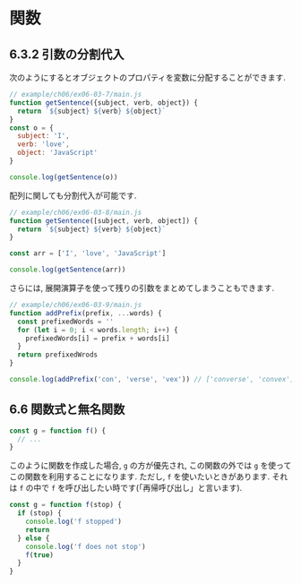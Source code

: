 # 関数

## 6.3.2 引数の分割代入

次のようにするとオブジェクトのプロパティを変数に分配することができます.
```js
// example/ch06/ex06-03-7/main.js
function getSentence({subject, verb, object}) {
  return `${subject} ${verb} ${object}`
}
const o = {
  subject: 'I',
  verb: 'love',
  object: 'JavaScript'
}

console.log(getSentence(o))
```

配列に関しても分割代入が可能です.
```js
// example/ch06/ex06-03-8/main.js
function getSentence([subject, verb, object]) {
  return `${subject} ${verb} ${object}`
}

const arr = ['I', 'love', 'JavaScript']

console.log(getSentence(arr))
```

さらには, 展開演算子を使って残りの引数をまとめてしまうこともできます.

```js
// example/ch06/ex06-03-9/main.js
function addPrefix(prefix, ...words) {
  const prefixedWords = ''
  for (let i = 0; i < words.length; i++) {
    prefixedWords[i] = prefix + words[i]
  }
  return prefixedWrods
}

console.log(addPrefix('con', 'verse', 'vex')) // ['converse', 'convex']
```

## 6.6 関数式と無名関数

```js
const g = function f() {
  // ...
}
```
このように関数を作成した場合, `g` の方が優先され, この関数の外では `g` を使ってこの関数を利用することになります.
ただし, `f` を使いたいときがあります. それは `f` の中で `f` を呼び出したい時です(「再帰呼び出し」と言います).

```js
const g = function f(stop) {
  if (stop) {
    console.log('f stopped')
    return 
  } else {
    console.log('f does not stop')
    f(true)
  }
}
```
